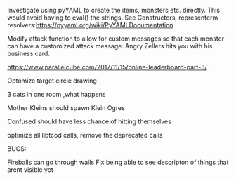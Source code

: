 Investigate using pyYAML to create the items, monsters etc. directly. This would avoid having to eval() the strings. See Constructors, representerm resolvers:https://pyyaml.org/wiki/PyYAMLDocumentation

Modify attack function to allow for custom messages so that each monster can have a customized attack message. Angry Zellers hits you with his business card.

https://www.parallelcube.com/2017/11/15/online-leaderboard-part-3/

Optomize target circle drawing



3 cats in one room ,what happens

Mother Kleins should spawn Klein Ogres

Confused should have less chance of hitting themselves

optimize all libtcod calls, remove the deprecated calls


BUGS:

Fireballs can go through walls
Fix being able to see descripton of things that arent visible yet